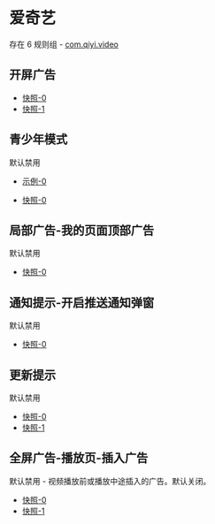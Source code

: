 # 爱奇艺

存在 6 规则组 - [com.qiyi.video](/src/apps/com.qiyi.video.ts)

## 开屏广告

- [快照-0](https://i.gkd.li/import/13160866)
- [快照-1](https://i.gkd.li/import/13379565)

## 青少年模式

默认禁用

- [示例-0](https://m.gkd.li/6328439/d69e92f8-8304-4296-909a-11730e408a16)

- [快照-0](https://i.gkd.li/import/13546555)

## 局部广告-我的页面顶部广告

默认禁用

- [快照-0](https://i.gkd.li/import/12495050)

## 通知提示-开启推送通知弹窗

默认禁用

- [快照-0](https://i.gkd.li/import/12838152)

## 更新提示

默认禁用

- [快照-0](https://i.gkd.li/import/12838158)
- [快照-1](https://i.gkd.li/import/13684912)

## 全屏广告-播放页-插入广告

默认禁用 - 视频播放前或播放中途插入的广告。默认关闭。

- [快照-0](https://i.gkd.li/import/13536669)
- [快照-1](https://i.gkd.li/import/13536703)

